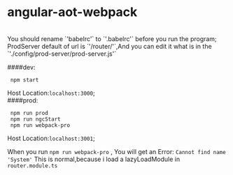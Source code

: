 # angular-aot-webpack
<br>
You should rename `'babelrc'` to `'.babelrc'` before you run the program;

<br>
ProdServer default of url is `'/router/'`,And you can edit it what is in the `'./config/prod-server/prod-server.js'`

<br>

####dev:

     npm start
Host Location:`localhost:3000`;
<br>
####prod:

     npm run prod
     npm run ngcStart
     npm run webpack-pro
Host Location:`localhost:3001`;

When you run `npm run webpack-pro` ,
You will get an Error: `Cannot find name 'System'`
This is normal,because i load a lazyLoadModule in `router.module.ts`
